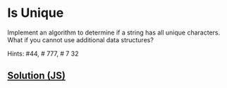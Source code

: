 # Is Unique

Implement an algorithm to determine if a string has all unique characters. What if you cannot use additional data structures?

Hints: #44, # 777, # 7 32

## [Solution (JS)](./index.js)
